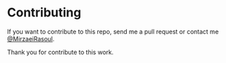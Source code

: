 # Contributing

If you want to contribute to this repo, send me a pull request or contact me [@MirzaeiRasoul](https://www.linkedin.com/in/mirzaeirasoul).

Thank you for contribute to this work.
